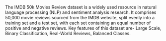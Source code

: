 The IMDB 50k Movies Review dataset is a widely used resource in natural language
processing (NLP) and sentiment analysis research. It comprises 50,000 movie reviews sourced from the IMDB
website, split evenly into a training set and a test set, with each set containing an equal number of positive and
negative reviews. Key features of this dataset are- Large Scale, Binary Classification, Real-World Reviews,
Balanced Classes.
